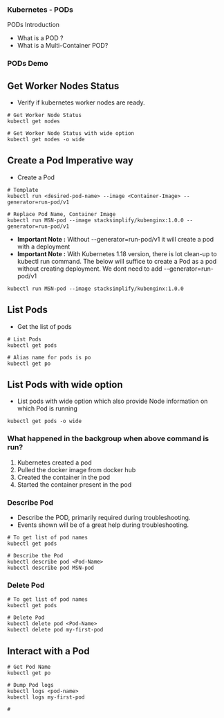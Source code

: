 ### Kubernetes - PODs
PODs Introduction
- What is a POD ?
- What is a Multi-Container POD?

### PODs Demo

## Get Worker Nodes Status
- Verify if kubernetes worker nodes are ready.
```t
# Get Worker Node Status
kubectl get nodes

# Get Worker Node Status with wide option
kubectl get nodes -o wide
```

## Create a Pod Imperative way

- Create a Pod

```t
# Template
kubectl run <desired-pod-name> --image <Container-Image> --generator=run-pod/v1

# Replace Pod Name, Container Image
kubectl run MSN-pod --image stacksimplify/kubenginx:1.0.0 --generator=run-pod/v1

```
- **Important Note :** Without --generator=run-pod/v1 it will create a pod with a deployment
- **Important Note :** With Kubernetes 1.18 version, there is lot clean-up to kubectl run command. The below will suffice to create a Pod as a pod without creating deployment. We dont need to add --generator=run-pod/v1

```
kubectl run MSN-pod --image stacksimplify/kubenginx:1.0.0
```

## List Pods
* Get the list of pods
```t
# List Pods
kubectl get pods

# Alias name for pods is po
kubectl get po
```
## List Pods with wide option
- List pods with wide option which also provide Node information on which Pod is running
```
kubectl get pods -o wide
```
### What happened in the backgroup when above command is run?
1. Kubernetes created a pod
2. Pulled the docker image from docker hub
3. Created the container in the pod
4. Started the container present in the pod

### Describe Pod
- Describe the POD, primarily required during troubleshooting. 
- Events shown will be of a great help during troubleshooting. 
```t
# To get list of pod names
kubectl get pods

# Describe the Pod
kubectl describe pod <Pod-Name>
kubectl describe pod MSN-pod 
```

### Delete Pod
```t
# To get list of pod names
kubectl get pods

# Delete Pod
kubectl delete pod <Pod-Name>
kubectl delete pod my-first-pod
```
## Interact with a Pod
```t
# Get Pod Name
kubectl get po

# Dump Pod logs
kubectl logs <pod-name>
kubectl logs my-first-pod

# 

```

